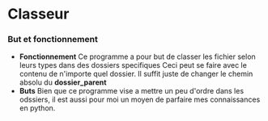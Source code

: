 # Classeur

### But et fonctionnement
 - **Fonctionnement**
    Ce programme a pour but de classer les fichier selon leurs types dans des dossiers specifiques
    Ceci peut se faire avec le contenu de n'importe quel dossier. Il suffit juste de changer le chemin absolu du **dossier_parent** 
- **Buts**
 Bien que ce programme vise a mettre un peu d'ordre dans les odssiers, il est aussi pour moi un moyen de parfaire mes connaissances en python.
